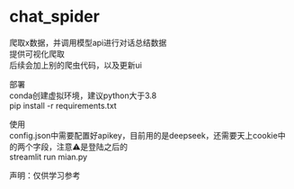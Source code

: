 # chat_spider
爬取x数据，并调用模型api进行对话总结数据  
提供可视化爬取  
后续会加上别的爬虫代码，以及更新ui  
  
部署  
conda创建虚拟环境，建议python大于3.8  
pip install -r requirements.txt  


使用  
config.json中需要配置好apikey，目前用的是deepseek，还需要天上cookie中的两个字段，注意⚠️是登陆之后的  
streamlit run mian.py


声明：仅供学习参考
